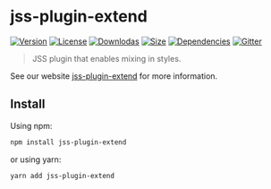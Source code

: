 # jss-plugin-extend

[![Version](https://img.shields.io/npm/v/jss-plugin-extend.svg?style=flat)](https://npmjs.org/package/jss-plugin-extend)
[![License](https://img.shields.io/npm/l/jss-plugin-extend.svg?style=flat)](https://github.com/cssinjs/jss/blob/master/LICENSE)
[![Downlodas](https://img.shields.io/npm/dm/jss-plugin-extend.svg?style=flat)](https://npmjs.org/package/jss-plugin-extend)
[![Size](https://img.shields.io/bundlephobia/minzip/jss-plugin-extend.svg?style=flat)](https://npmjs.org/package/jss-plugin-extend)
[![Dependencies](https://img.shields.io/david/cssinjs/jss.svg?path=packages%2Fjss-plugin-extend&style=flat)](https://npmjs.org/package/jss-plugin-extend)
[![Gitter](https://badges.gitter.im/JoinChat.svg)](https://gitter.im/cssinjs/lobby)

> JSS plugin that enables mixing in styles.

See our website [jss-plugin-extend](https://cssinjs.org/jss-plugin-extend?v=v10.0.3) for more information.

## Install

Using npm:

```sh
npm install jss-plugin-extend
```

or using yarn:

```sh
yarn add jss-plugin-extend
```
